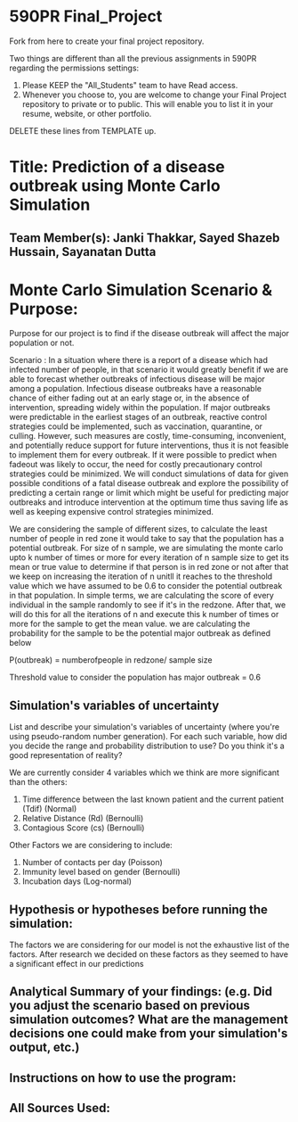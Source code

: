 # 590PR Final_Project
Fork from here to create your final project repository.

Two things are different than all the previous assignments in 590PR regarding the permissions settings:

1. Please KEEP the "All_Students" team to have Read access.  
2. Whenever you choose to, you are welcome to change your Final Project repository to private or to public.  This will enable you to list it in your resume, website, or other portfolio.

DELETE these lines from TEMPLATE up.

# Title: Prediction of a disease outbreak using Monte Carlo Simulation

## Team Member(s): Janki Thakkar, Sayed Shazeb Hussain, Sayanatan Dutta

# Monte Carlo Simulation Scenario & Purpose:
Purpose for our project is to find if the disease outbreak will affect the major population or not.

Scenario :
In a situation where there is a report of a disease which had infected number of people, in that scenario it would greatly benefit if we are able to forecast whether outbreaks of infectious disease will be major among a population. Infectious disease outbreaks have a reasonable chance of either fading out at an early stage or, in the absence of intervention, spreading widely within the population.
If major outbreaks were predictable in the earliest stages of an outbreak, reactive control strategies could be implemented, such as vaccination, quarantine, or culling. However, such measures are costly, time-consuming, inconvenient, and potentially reduce support for future interventions, thus it is not feasible to implement them for every outbreak.
If it were possible to predict when fadeout was likely to occur, the need for costly precautionary control strategies could be minimized.
We will conduct simulations of data for given possible conditions of a fatal disease outbreak and explore the possibility of predicting a certain range or limit which might be useful for predicting major outbreaks and introduce intervention at the optimum time thus saving life as well as keeping expensive control strategies minimized.

We are considering the sample of different sizes, to calculate the least number of people in red zone it would take to say that the population has a potential outbreak.
For size of n sample, we are simulating the monte carlo upto k number of times or more for every iteration of n sample size to get its mean or true value to determine if that person is
in red zone or not after that we keep on increasing the iteration of n unitll it reaches to the threshold value which we have assumed to be 0.6 to consider the potential outbreak in 
that population.
In simple terms, we are calculating the score of every individual in the sample randomly to see if it's in the redzone. After that, we will do this for all the iterations of n and execute
this k number of times or more for the sample to get the mean value. we are calculating the probability for the sample to be the potential major outbreak as defined below

P(outbreak) = numberofpeople in redzone/ sample size 

Threshold value to consider the population has major outbreak = 0.6

## Simulation's variables of uncertainty
List and describe your simulation's variables of uncertainty (where you're using pseudo-random number generation). For each such variable, how did you decide the range and probability distribution to use?  Do you think it's a good representation of reality?

We are currently consider 4 variables which we think are more significant than the others:
1) Time difference between the last known patient and the current patient (Tdif) (Normal)
2) Relative Distance (Rd) (Bernoulli) 
3) Contagious Score (cs) (Bernoulli)

Other Factors we are considering to include:
1) Number of contacts per day (Poisson)
2) Immunity level based on gender (Bernoulli)
3) Incubation days (Log-normal)


## Hypothesis or hypotheses before running the simulation:
The factors we are considering for our model is not the exhaustive list of the factors. After research we decided on these factors as they seemed to have a significant effect in our predictions

## Analytical Summary of your findings: (e.g. Did you adjust the scenario based on previous simulation outcomes?  What are the management decisions one could make from your simulation's output, etc.)

## Instructions on how to use the program:

## All Sources Used:
